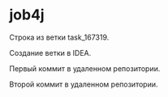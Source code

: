 # job4j
Строка из ветки task_167319.

Создание ветки в IDEA.

Первый коммит в удаленном репозитории.

Второй коммит в удаленном репозитории.
